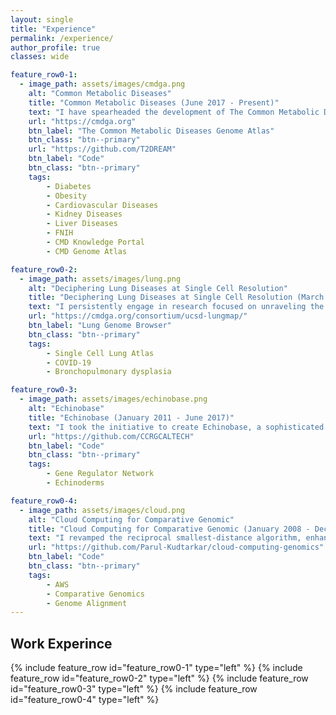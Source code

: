 ```yaml
---
layout: single
title: "Experience"
permalink: /experience/
author_profile: true
classes: wide

feature_row0-1:
  - image_path: assets/images/cmdga.png
    alt: "Common Metabolic Diseases"
    title: "Common Metabolic Diseases (June 2017 - Present)"
    text: "I have spearheaded the development of The Common Metabolic Diseases Genome Atlas, an extensive bioinformatic and software platform. This innovative tool seamlessly links together thousands of genomic datasets, aiming to uncover the fundamental origins of diseases and enhance the efficiency of drug target investigations within the field of metabolic conditions."
    url: "https://cmdga.org"
    btn_label: "The Common Metabolic Diseases Genome Atlas"
    btn_class: "btn--primary"
    url: "https://github.com/T2DREAM"
    btn_label: "Code"
    btn_class: "btn--primary"
    tags:
        - Diabetes
        - Obesity
        - Cardiovascular Diseases
        - Kidney Diseases
        - Liver Diseases
        - FNIH
        - CMD Knowledge Portal 
        - CMD Genome Atlas 

feature_row0-2:
  - image_path: assets/images/lung.png
    alt: "Deciphering Lung Diseases at Single Cell Resolution"
    title: "Deciphering Lung Diseases at Single Cell Resolution (March 2020 - Present)"
    text: "I persistently engage in research focused on unraveling the molecular and genetic aspects associated with lung conditions. A notable accomplishment of our team is the development of the Lung Genome Browser, a tool that incorporates knowledge about respiratory cellular niches into comprehensive single-cell maps. This innovative approach enables us to examine the pathogenesis of various respiratory ailments, including the impact of the SARS-CoV-2 virus. Notably, our research has successfully identified the underlying mechanisms behind diverse symptom manifestations. At present, my ongoing investigation centers on understanding the genetic factors implicated in respiratory conditions, specifically Bronchopulmonary dysplasia."
    url: "https://cmdga.org/consortium/ucsd-lungmap/"
    btn_label: "Lung Genome Browser"
    btn_class: "btn--primary"
    tags:
        - Single Cell Lung Atlas
        - COVID-19
        - Bronchopulmonary dysplasia

feature_row0-3:
  - image_path: assets/images/echinobase.png
    alt: "Echinobase"
    title: "Echinobase (January 2011 - June 2017)"
    text: "I took the initiative to create Echinobase, a sophisticated software platform, and conducted comprehensive bioinformatics analyses. This endeavor aimed to investigate the influence of genetic knockout and environmental factors on gene regulation, shedding light on evolutionary patterns. The outcome of this project has yielded a vital tool for conducting research on gene regulation and evolution, effectively addressing a significant gap within various research communities."
    url: "https://github.com/CCRGCALTECH"
    btn_label: "Code"
    btn_class: "btn--primary"
    tags:
        - Gene Regulator Network
        - Echinoderms

feature_row0-4:
  - image_path: assets/images/cloud.png
    alt: "Cloud Computing for Comparative Genomic"
    title: "Cloud Computing for Comparative Genomic (January 2008 - December 2010)"
    text: "I revamped the reciprocal smallest-distance algorithm, enhancing its compatibility and paving the way for the creation of a groundbreaking cloud platform for comparative genomics analysis and alignment. This algorithm examines the diverse genomes to uncover genomic relationships and forecast the evolution of genes, organisms, and biological functions. Additionally, I successfully optimized the algorithm, significantly reducing computational load and cost by an impressive forty percent. This achievement marks the introduction of the first-ever comparative genomic algorithm on a cloud platform."
    url: "https://github.com/Parul-Kudtarkar/cloud-computing-genomics"
    btn_label: "Code"
    btn_class: "btn--primary"
    tags:
        - AWS
        - Comparative Genomics
        - Genome Alignment
---
```

## Work Experince 

{% include feature_row id="feature_row0-1" type="left" %}
<a name="Common Metabolic Diseases"></a>
{% include feature_row id="feature_row0-2" type="left" %}
<a name="Deciphering Lung Diseases at Single Cell Resolution"></a>
{% include feature_row id="feature_row0-3" type="left" %}
<a name="Echinobase"></a>
{% include feature_row id="feature_row0-4" type="left" %}
<a name="Cloud Computing for Comparative Genomic"></a>